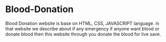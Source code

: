 # Blood-Donation
Blood Donation website is base on HTML, CSS, JAVASCRIPT language. in that website we describe about if any emergency if anyone want blood or donate blood then this website through you donate the blood for live save.
